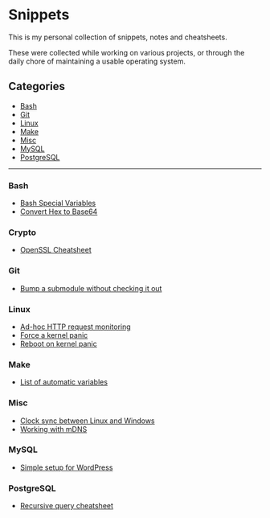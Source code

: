 # Snippets

This is my personal collection of snippets, notes and cheatsheets.

These were collected while working on various projects, or through the daily chore of maintaining a usable operating system.

## Categories

* [Bash](#bash)
* [Git](#git)
* [Linux](#linux)
* [Make](#make)
* [Misc](#misc)
* [MySQL](#mysql)
* [PostgreSQL](#postgresql)

---

### Bash

* [Bash Special Variables](bash/bash-special-variables.md)
* [Convert Hex to Base64](bash/convert-hex-to-base64.md)

### Crypto

* [OpenSSL Cheatsheet](crypto/openssl-cheatsheet.md)

### Git

* [Bump a submodule without checking it out](git/bump-a-submodule-without-checking-it-out.md)

### Linux

* [Ad-hoc HTTP request monitoring](linux/ad-hoc-http-request-monitoring.md)
* [Force a kernel panic](linux/force-a-kernel-panic.md)
* [Reboot on kernel panic](linux/reboot-on-kernel-panic.md)

### Make

* [List of automatic variables](make/list-of-automatic-variables.md)

### Misc

* [Clock sync between Linux and Windows](misc/clock-sync-between-linux-and-windows.md)
* [Working with mDNS](misc/working-with-mdns.md)

### MySQL

* [Simple setup for WordPress](mysql/simple-setup-for-wordpress.md)

### PostgreSQL

* [Recursive query cheatsheet](postgresql/recursive-query-cheatsheet.md)

